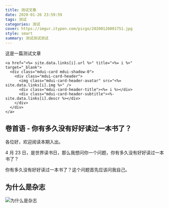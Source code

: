 ```yaml
---
title: 测试文章
date: 2020-01-26 23:59:59
tags: 测试
categories: 测试
cover: https://imgur.itypen.com/picgo/20200126001751.jpg
style: smart
summary: 测试测试测试
---
```

这是一篇测试文章

``` 
<a href="<%= site.data.links[i].url %>" title="<%= i %>" target="_blank">
  <div class="mdui-card mdui-shadow-0">
    <div class="mdui-card-header">
      <img class="mdui-card-header-avatar" src="<%= site.data.links[i].img %>" />
      <div class="mdui-card-header-title"><%= i %></div>
      <div class="mdui-card-header-subtitle"><%- site.data.links[i].descr %></div>
    </div>
  </div>
</a>
```

## 卷首语 - 你有多久没有好好读过一本书了？

各位好，欢迎阅读本期入出。

4 月 23 日，是世界读书日，那么我想问你一个问题，你有多久没有好好读过一本书了？

你有多久没有好好读过一本书了？这个问题首先应该问我自己。

## 为什么是杂志

![为什么是杂志](https://imgur.itypen.com/picgo/20190425175043.jpg)

